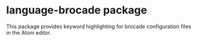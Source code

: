 # language-brocade package

This package provides keyword highlighting for brocade configuration files in the Atom editor.
